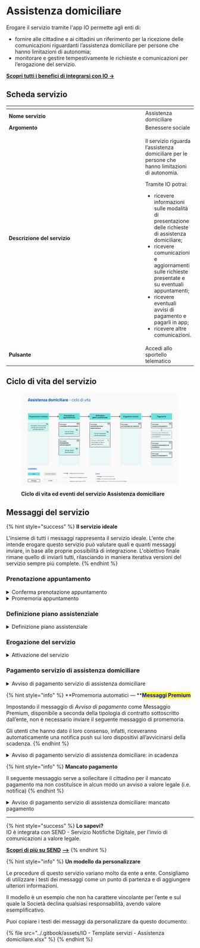 # Assistenza domiciliare

Erogare il servizio tramite l'app IO permette agli enti di:

* fornire alle cittadine e ai cittadini un riferimento per la ricezione delle comunicazioni riguardanti l’assistenza domiciliare per persone che hanno limitazioni di autonomia;
* monitorare e gestire tempestivamente le richieste e  comunicazioni per l’erogazione del servizio.

[**Scopri tutti i benefici di integrarsi con IO →** ](https://docs.pagopa.it/manuale-servizi/lapp-io/cose-io-e-qual-e-il-suo-obiettivo)

## Scheda servizio <a href="#scheda-servizio" id="scheda-servizio"></a>

<table data-header-hidden><thead><tr><th width="373"></th><th></th></tr></thead><tbody><tr><td><strong>Nome servizio</strong></td><td>Assistenza domiciliare</td></tr><tr><td><strong>Argomento</strong></td><td>Benessere sociale</td></tr><tr><td><strong>Descrizione del servizio</strong></td><td><p>Il servizio riguarda l’assistenza domiciliare per le persone che hanno limitazioni di autonomia.</p><p></p><p>Tramite IO potrai:</p><ul><li>ricevere informazioni sulle modalità di presentazione delle richieste di assistenza domiciliare;</li><li>ricevere comunicazioni e aggiornamenti sulle richieste presentate e su eventuali appuntamenti;</li><li>ricevere eventuali avvisi di pagamento e pagarli in app;</li><li>ricevere altre comunicazioni.</li></ul></td></tr><tr><td><strong>Pulsante</strong></td><td>Accedi allo sportello telematico</td></tr></tbody></table>

## Ciclo di vita del servizio

<figure><img src="../.gitbook/assets/Benessere sociale_Assistenza domiciliare.png" alt=""><figcaption><p><strong>Ciclo di vita ed eventi del servizio Assistenza domiciliare</strong></p></figcaption></figure>

## Messaggi del servizio

{% hint style="success" %}
**Il servizio ideale**

L'insieme di tutti i messaggi rappresenta il servizio ideale. L'ente che intende erogare questo servizio può valutare quali e quanti messaggi inviare, in base alle proprie possibilità di integrazione. L'obiettivo finale rimane quello di inviarli tutti, rilasciando in maniera iterativa versioni del servizio sempre più complete.
{% endhint %}

### Prenotazione appuntamento

<details>

<summary>Conferma prenotazione appuntamento</summary>

**🖋 Titolo del messaggio:** Il tuo appuntamento&#x20;

🗒 **Testo del messaggio:**

Hai prenotato un appuntamento per \<oggetto dell’appuntamento> presso il tuo domicilio.

Il numero della prenotazione è \<nnnn>.

**Quando:** il \<gg/mm/aaaa> alle \<hh:mm>

Per ulteriori informazioni, \[visita questo sito]\(URL).

**🪄 Pulsante:** Disdici appuntamento

***

**Destinatari:** I cittadini residenti nell’area di azione del servizio che hanno prenotato un appuntamento per presentare richiesta di assistenza domiciliare.

**Quando inviarlo:** Quando l’appuntamento è confermato.

**User story:** Come cittadino voglio ricevere una conferma quando l’appuntamento viene confermato dall’ente.

</details>

<details>

<summary>Promemoria appuntamento</summary>

**🖋 Titolo del messaggio:** Ricordati del tuo appuntamento&#x20;

🗒 **Testo del messaggio:**

Ti ricordiamo l’appuntamento del \<gg/mm/aaaa> per \<oggetto dell’appuntamento>.

Il numero della prenotazione è \<nnnn>.

**Dove:** \<indirizzo>

**Quando:** il \<gg/mm/aaaa> alle \<hh:mm>

Per ulteriori informazioni, \[visita questo sito]\(URL).

**🪄 Pulsante:** Disdici appuntamento&#x20;

***

**Destinatari:** I cittadini residenti nell’area di azione del servizio che hanno prenotato un appuntamento per presentare richiesta di assistenza domiciliare.

**Quando inviarlo:** Quando l’appuntamento è imminente.

**User story:** Come cittadino voglio ricevere un promemoria del mio appuntamento.

</details>

### Definizione piano assistenziale

<details>

<summary>Definizione piano assistenziale</summary>

:sparkles:<mark style="color:blue;">**Allegati Premium**</mark> — Tramite questa funzionalità Premium, disponibile a seconda della tipologia di contratto sottoscritto dall’ente, puoi allegare documenti all'interno del messaggio.

Questo messaggio è da utilizzare sia per messaggi Premium, sia per messaggi standard. In caso di messaggio standard, **ricorda di eliminare ogni riferimento agli allegati dal corpo del messaggio.**

***

**🖋 Titolo del messaggio:** È disponibile il tuo piano assistenziale

🗒 **Testo del messaggio:**

Puoi ora consultare il tuo piano assistenziale.

\[Inserire qui ulteriori indicazioni sul contenuto del piano assistenziale]

\[Solo per messaggi Premium con allegato] Trovi il testo completo nel piano assistenziale in allegato.

Per consultare il piano assistenziale, \[visita questo sito]\(URL).

**🪄 Pulsante:** n/a

<mark style="color:blue;">**📎 Allegato Premium:**</mark> \<piano assistenziale>

***

**Destinatari:** I cittadini residenti nell’area di azione del servizio che hanno richiesto il servizio di assistenza domiciliare.

**Quando inviarlo:** Quando il piano assistenziale è pronto.

**User story:** Come cittadino voglio ricevere comunicazione quando il piano assistenziale è pronto.

</details>

### Erogazione del servizio

<details>

<summary>Attivazione del servizio</summary>

**🖋 Titolo del messaggio:** Attivazione del servizio di assistenza domiciliare&#x20;

🗒 **Testo del messaggio:**

Il servizio di assistenza domiciliare da te richiesto sarà attivo dal \<gg/mm/aaaa>.

Per i dettagli sulle prestazioni erogate, puoi fare riferimento al tuo piano assistenziale consultabile \[visita questo sito]\(URL).

Per ulteriori informazioni, \[visita questo sito]\(URL).

**🪄 Pulsante:** n/a

***

**Destinatari:** I cittadini beneficiari del servizio di assistenza domiciliare.

**Quando inviarlo:** Quando è necessario comunicare al beneficiario la data di attivazione del servizio.

**User story:** Come cittadino voglio ricevere comunicazione sull’avvio del servizio da me richiesto.

</details>

### Pagamento servizio di assistenza domiciliare

<details>

<summary>Avviso di pagamento servizio di assistenza domiciliare</summary>

:sparkles: <mark style="color:blue;">**Messaggio Premium**</mark> — Se hai un contratto Premium, ti consigliamo di configurare questo messaggio con promemoria Premium: i destinatari verranno avvisati dell‘avvicinarsi della scadenza tramite notifica push.

***

**🖋 Titolo del messaggio:** Hai un nuovo avviso di pagamento

🗒 **Testo del messaggio:**

C'è un avviso da pagare intestato a \<nome> \<cognome> e relativo a \<causale>.

**Devi pagare**: <00,00> €

**Entro il**: \<gg/mm/aaaa>

Puoi pagare direttamente in app premendo “Vedi Avviso”, oppure tramite tutti i canali di pagamento della piattaforma pagoPA e le altre modalità di pagamento offerte dell'ente creditore.

Se hai già provveduto a pagare l'avviso ignora questo messaggio.

Per maggiori informazioni o per richiedere assistenza, contattaci tramite i canali che trovi nella scheda servizio.

In fase di pagamento, se previsto dall'ente, l'importo riportato nel messaggio potrebbe subire variazioni.

**🪄 Pulsante:** Vedi Avviso

***

**Destinatari:** I cittadini beneficiari del servizio di assistenza domiciliare per il quale è previsto il pagamento.

**Quando inviarlo:** Quando è necessario procedere al pagamento.

**User story:** Come cittadino voglio ricevere comunicazione quando è possibile effettuare il pagamento.

</details>

{% hint style="info" %}
**Promemoria automatici — **<mark style="color:blue;">**Messaggi Premium**</mark>

Impostando il messaggio di _Avviso di pagamento_ come Messaggio Premium, disponibile a seconda della tipologia di contratto sottoscritto dall’ente, non è necessario inviare il seguente messaggio di promemoria.

Gli utenti che hanno dato il loro consenso, infatti, riceveranno automaticamente una notifica push sui loro dispositivi all’avvicinarsi della scadenza.
{% endhint %}

<details>

<summary>Avviso di pagamento servizio di assistenza domiciliare: in scadenza</summary>

**🖋 Titolo del messaggio:** Hai un pagamento in scadenza

🗒 **Testo del messaggio:**&#x20;

Il tuo pagamento per \<causale> sta per scadere.

Se hai già provveduto a pagare l’avviso ignora questo messaggio.

**🪄 Pulsante:** Vedi Avviso

***

**Destinatari:** I cittadini beneficiari del servizio di assistenza domiciliare per il quale è previsto il pagamento.

**Quando inviarlo:** Quando il pagamento è prossimo alla scadenza.

**User story:** Come cittadino voglio ricevere un promemoria per i pagamenti in scadenza.

</details>

{% hint style="info" %}
**Mancato pagamento**

Il seguente messaggio serve a sollecitare il cittadino per il mancato pagamento ma non costituisce in alcun modo un avviso a valore legale (i.e. notifica)
{% endhint %}

<details>

<summary>Avviso di pagamento servizio di assistenza domiciliare: mancato pagamento</summary>

**🖋 Titolo del messaggio:** Pagamento non effettuato

🗒 **Testo del messaggio:**

Il tuo pagamento relativo a \<causale> è scaduto il \<gg/mm/aaaa>.

Se hai già provveduto a pagare l’avviso, ignora questo messaggio.

**🪄 Pulsante:** Vedi Avviso

***

**Destinatari:** I cittadini beneficiari del servizio di assistenza domiciliare per il quale è previsto il pagamento.

**Quando inviarlo:** Quando la data di scadenza del pagamento è stata superata.

**User story:** Come cittadino voglio ricevere comunicazione dei pagamenti non effettuati.

</details>

***

{% hint style="success" %}
**Lo sapevi?**\
IO è integrata con SEND - Servizio Notifiche Digitale, per l'invio di comunicazioni a valore legale.

[**Scopri di più su SEND**](https://notifichedigitali.pagopa.it/) [**-->**](https://www.pagopa.it/it/prodotti-e-servizi/piattaforma-notifiche-digitali)
{% endhint %}

{% hint style="info" %}
**Un modello da personalizzare**

Le procedure di questo servizio variano molto da ente a ente. Consigliamo di utilizzare i testi dei messaggi come un punto di partenza e di aggiungere ulteriori informazioni.&#x20;

Il modello è un esempio che non ha carattere vincolante per l’ente e sul quale la Società declina qualsiasi responsabilità, avendo valore esemplificativo.

Puoi copiare i testi dei messaggi da personalizzare da questo documento:

{% file src="../.gitbook/assets/IO - Template servizi - Assistenza domiciliare.xlsx" %}
{% endhint %}
